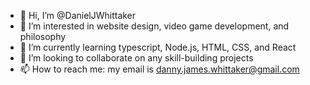 - 👋 Hi, I’m @DanielJWhittaker
- 👀 I’m interested in website design, video game development, and philosophy
- 🌱 I’m currently learning typescript, Node.js, HTML, CSS, and React
- 💞️ I’m looking to collaborate on any skill-building projects
- 📫 How to reach me: my email is danny.james.whittaker@gmail.com

<!---
DanielJWhittaker/DanielJWhittaker is a ✨ special ✨ repository because its `README.md` (this file) appears on your GitHub profile.
You can click the Preview link to take a look at your changes.
--->

